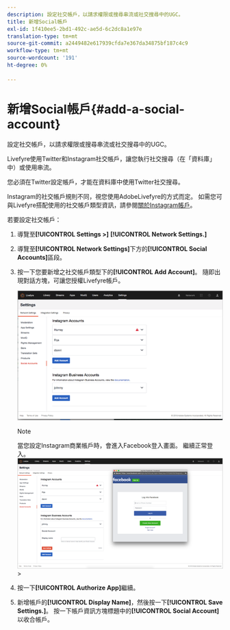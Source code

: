 ```yaml
---
description: 設定社交帳戶，以請求權限或搜尋串流或社交搜尋中的UGC。
title: 新增Social帳戶
exl-id: 1f410ee5-2bd1-492c-ae5d-6c2dc8a1e97e
translation-type: tm+mt
source-git-commit: a2449482e617939cfda7e367da34875bf187c4c9
workflow-type: tm+mt
source-wordcount: '191'
ht-degree: 0%

---
```


# 新增Social帳戶{#add-a-social-account}

設定社交帳戶，以請求權限或搜尋串流或社交搜尋中的UGC。

Livefyre使用Twitter和Instagram社交帳戶，讓您執行社交搜尋（在「資料庫」中）或使用串流。

您必須在Twitter設定帳戶，才能在資料庫中使用Twitter社交搜尋。

Instagram的社交帳戶規則不同，視您使用AdobeLivefyre的方式而定。 如需您可與Livefyre搭配使用的社交帳戶類型資訊，請參閱[關於Instagram帳戶](/help/using/c-users-creating-accounts-with-studio-access/t-configure-social-accout-instagram/c-about-instagram-accounts.md#c_about_instagram_accounts)。

若要設定社交帳戶：

1. 導覽至&#x200B;**[!UICONTROL Settings >]** **[!UICONTROL Network Settings.]**
1. 導覽至&#x200B;**[!UICONTROL Network Settings]**&#x200B;下方的&#x200B;**[!UICONTROL Social Accounts]**&#x200B;區段。
1. 按一下您要新增之社交帳戶類型下的&#x200B;**[!UICONTROL Add Account]**。 隨即出現對話方塊，可讓您授權Livefyre帳戶。

   ![](assets/i_settings_social_insta.png)

   >[!NOTE]
   >
   >當您設定Instagram商業帳戶時，會進入Facebook登入畫面。 繼續正常登入。 ![](assets/i_insta_biz_facebook_dialog.png)   >

1. 按一下&#x200B;**[!UICONTROL Authorize App]**&#x200B;繼續。
1. 新增帳戶的&#x200B;**[!UICONTROL Display Name]**，然後按一下&#x200B;**[!UICONTROL Save Settings.]**。 按一下帳戶資訊方塊標題中的&#x200B;**[!UICONTROL Social Account]**&#x200B;以收合帳戶。
